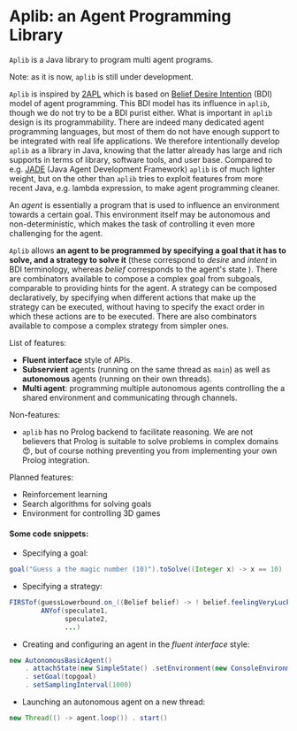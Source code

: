# Aplib: an Agent Programming Library

`Aplib` is a Java library to program multi agent programs.

Note: as it is now, `aplib` is still under development.

`Aplib` is inspired by [2APL](http://apapl.sourceforge.net/) which is based on [Belief Desire Intention](https://en.wikipedia.org/wiki/Belief%E2%80%93desire%E2%80%93intention_software_model) (BDI) model of agent programming. This BDI model has its influence in `aplib`, though we do not try to be a BDI purist either. What is important in `aplib` design is its programmability. There are indeed many dedicated agent programming languages, but most of them do not have enough support to be integrated with real life applications. We therefore intentionally develop `aplib` as a library in Java, knowing that the latter already has large and rich supports in terms of library, software tools, and user base. Compared to e.g. [JADE](https://jade.tilab.com/) (Java Agent Development Framework) `aplib` is of much lighter weight, but on the other than `aplib` tries to exploit features from more recent Java, e.g. lambda expression, to make agent programming cleaner.

An _agent_ is essentially a program that is used to influence an environment towards a certain goal. This environment itself may be autonomous and non-deterministic, which makes the task of controlling it even more challenging for the agent.

`Aplib` allows **an agent to be programmed by specifying a goal that it has to solve, and a strategy to solve it** (these correspond to _desire_ and _intent_ in BDI terminology, whereas _belief_ corresponds to the agent's state ). There are combinators available to compose a complex goal from subgoals, comparable to providing hints for the agent. A strategy can be composed declaratively, by specifying when different actions that make up the strategy can be executed, without having to specify the exact order in which these actions are to be executed. There are also combinators available to compose a complex strategy from simpler ones.

List of features:

* **Fluent interface** style of APIs.
* **Subservient** agents (running on the same thread as `main`) as well as **autonomous** agents (running on their own threads).
* **Multi agent**: programming multiple autonomous agents controlling the a shared environment and communicating through channels.

Non-features:
* `aplib` has no Prolog backend to facilitate reasoning. We are not believers that Prolog is suitable to solve problems in complex domains :heart_eyes:, but of course nothing preventing you from implementing your own Prolog integration.

Planned features:

* Reinforcement learning
* Search algorithms for solving goals
* Environment for controlling 3D games


#### Some code snippets:

* Specifying a goal:

```java
goal("Guess a the magic number (10)").toSolve((Integer x) -> x == 10)
```
* Specifying a strategy:

```java
FIRSTof(guessLowerbound.on_((Belief belief) -> ! belief.feelingVeryLucky() ,
        ANYof(speculate1,
              speculate2,
              ...)
```        


* Creating and configuring an agent in the _fluent interface_ style:

```java
new AutonomousBasicAgent()
    . attachState(new SimpleState() .setEnvironment(new ConsoleEnvironment()))
    . setGoal(topgoal)
    . setSamplingInterval(1000)
```

* Launching an autonomous agent on a new thread:

```java
new Thread(() -> agent.loop()) . start()
```
